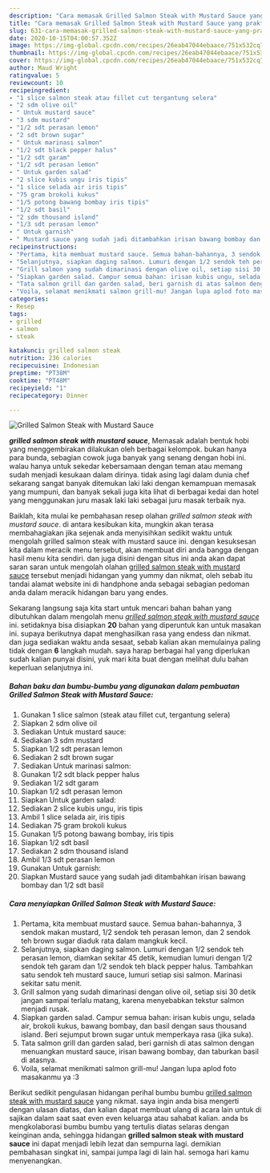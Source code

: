 ```yaml
---
description: "Cara memasak Grilled Salmon Steak with Mustard Sauce yang praktis"
title: "Cara memasak Grilled Salmon Steak with Mustard Sauce yang praktis"
slug: 631-cara-memasak-grilled-salmon-steak-with-mustard-sauce-yang-praktis
date: 2020-10-15T04:00:57.352Z
image: https://img-global.cpcdn.com/recipes/26eab47044ebaace/751x532cq70/grilled-salmon-steak-with-mustard-sauce-foto-resep-utama.jpg
thumbnail: https://img-global.cpcdn.com/recipes/26eab47044ebaace/751x532cq70/grilled-salmon-steak-with-mustard-sauce-foto-resep-utama.jpg
cover: https://img-global.cpcdn.com/recipes/26eab47044ebaace/751x532cq70/grilled-salmon-steak-with-mustard-sauce-foto-resep-utama.jpg
author: Maud Wright
ratingvalue: 5
reviewcount: 10
recipeingredient:
- "1 slice salmon steak atau fillet cut tergantung selera"
- "2 sdm olive oil"
- " Untuk mustard sauce"
- "3 sdm mustard"
- "1/2 sdt perasan lemon"
- "2 sdt brown sugar"
- " Untuk marinasi salmon"
- "1/2 sdt black pepper halus"
- "1/2 sdt garam"
- "1/2 sdt perasan lemon"
- " Untuk garden salad"
- "2 slice kubis ungu iris tipis"
- "1 slice selada air iris tipis"
- "75 gram brokoli kukus"
- "1/5 potong bawang bombay iris tipis"
- "1/2 sdt basil"
- "2 sdm thousand island"
- "1/3 sdt perasan lemon"
- " Untuk garnish"
- " Mustard sauce yang sudah jadi ditambahkan irisan bawang bombay dan 12 sdt basil"
recipeinstructions:
- "Pertama, kita membuat mustard sauce. Semua bahan-bahannya, 3 sendok makan mustard, 1/2 sendok teh perasan lemon, dan 2 sendok teh brown sugar diaduk rata dalam mangkuk kecil."
- "Selanjutnya, siapkan daging salmon. Lumuri dengan 1/2 sendok teh perasan lemon, diamkan sekitar 45 detik, kemudian lumuri dengan 1/2 sendok teh garam dan 1/2 sendok teh black pepper halus. Tambahkan satu sendok teh mustard sauce, lumuri setiap sisi salmon. Marinasi sekitar satu menit."
- "Grill salmon yang sudah dimarinasi dengan olive oil, setiap sisi 30 detik jangan sampai terlalu matang, karena menyebabkan tekstur salmon menjadi rusak."
- "Siapkan garden salad. Campur semua bahan: irisan kubis ungu, selada air, brokoli kukus, bawang bombay, dan basil dengan saus thousand island. Beri sejumput brown sugar untuk memperkaya rasa (jika suka)."
- "Tata salmon grill dan garden salad, beri garnish di atas salmon dengan menuangkan mustard sauce, irisan bawang bombay, dan taburkan basil di atasnya."
- "Voila, selamat menikmati salmon grill-mu! Jangan lupa aplod foto masakanmu ya :3"
categories:
- Resep
tags:
- grilled
- salmon
- steak

katakunci: grilled salmon steak 
nutrition: 236 calories
recipecuisine: Indonesian
preptime: "PT38M"
cooktime: "PT48M"
recipeyield: "1"
recipecategory: Dinner

---
```



![Grilled Salmon Steak with Mustard Sauce](https://img-global.cpcdn.com/recipes/26eab47044ebaace/751x532cq70/grilled-salmon-steak-with-mustard-sauce-foto-resep-utama.jpg)

<b><i>grilled salmon steak with mustard sauce</i></b>, Memasak adalah bentuk hobi yang menggembirakan dilakukan oleh berbagai kelompok. bukan hanya para bunda, sebagian cowok juga banyak yang senang dengan hobi ini. walau hanya untuk sekedar kebersamaan dengan teman atau memang sudah menjadi kesukaan dalam dirinya. tidak asing lagi dalam dunia chef sekarang sangat banyak ditemukan laki laki dengan kemampuan memasak yang mumpuni, dan banyak sekali juga kita lihat di berbagai kedai dan hotel yang menggunakan juru masak laki laki sebagai juru masak terbaik nya.



Baiklah, kita mulai ke pembahasan resep olahan <i>grilled salmon steak with mustard sauce</i>. di antara kesibukan kita, mungkin akan terasa membahagiakan jika sejenak anda menyisihkan sedikit waktu untuk mengolah grilled salmon steak with mustard sauce ini. dengan kesuksesan kita dalam meracik menu tersebut, akan membuat diri anda bangga dengan hasil menu kita sendiri. dan juga disini dengan situs ini anda akan dapat saran saran untuk mengolah olahan <u>grilled salmon steak with mustard sauce</u> tersebut menjadi hidangan yang yummy dan nikmat, oleh sebab itu tandai alamat website ini di handphone anda sebagai sebagian pedoman anda dalam meracik hidangan baru yang endes.


Sekarang langsung saja kita start untuk mencari bahan bahan yang dibutuhkan dalam mengolah menu <u><i>grilled salmon steak with mustard sauce</i></u> ini. setidaknya bisa disiapkan <b>20</b> bahan yang diperuntuk kan untuk masakan ini. supaya berikutnya dapat menghasilkan rasa yang endess dan nikmat. dan juga sediakan waktu anda sesaat, sebab kalian akan memulainya paling tidak dengan <b>6</b> langkah mudah. saya harap berbagai hal yang diperlukan sudah kalian punyai disini, yuk mari kita buat dengan melihat dulu bahan keperluan selanjutnya ini.

<!--inarticleads1-->

##### Bahan baku dan bumbu-bumbu yang digunakan dalam pembuatan Grilled Salmon Steak with Mustard Sauce:

1. Gunakan 1 slice salmon (steak atau fillet cut, tergantung selera)
1. Siapkan 2 sdm olive oil
1. Sediakan  Untuk mustard sauce:
1. Sediakan 3 sdm mustard
1. Siapkan 1/2 sdt perasan lemon
1. Sediakan 2 sdt brown sugar
1. Sediakan  Untuk marinasi salmon:
1. Gunakan 1/2 sdt black pepper halus
1. Sediakan 1/2 sdt garam
1. Siapkan 1/2 sdt perasan lemon
1. Siapkan  Untuk garden salad:
1. Sediakan 2 slice kubis ungu, iris tipis
1. Ambil 1 slice selada air, iris tipis
1. Sediakan 75 gram brokoli kukus
1. Gunakan 1/5 potong bawang bombay, iris tipis
1. Siapkan 1/2 sdt basil
1. Sediakan 2 sdm thousand island
1. Ambil 1/3 sdt perasan lemon
1. Gunakan  Untuk garnish:
1. Siapkan  Mustard sauce yang sudah jadi ditambahkan irisan bawang bombay dan 1/2 sdt basil




<!--inarticleads2-->

##### Cara menyiapkan Grilled Salmon Steak with Mustard Sauce:

1. Pertama, kita membuat mustard sauce. Semua bahan-bahannya, 3 sendok makan mustard, 1/2 sendok teh perasan lemon, dan 2 sendok teh brown sugar diaduk rata dalam mangkuk kecil.
1. Selanjutnya, siapkan daging salmon. Lumuri dengan 1/2 sendok teh perasan lemon, diamkan sekitar 45 detik, kemudian lumuri dengan 1/2 sendok teh garam dan 1/2 sendok teh black pepper halus. Tambahkan satu sendok teh mustard sauce, lumuri setiap sisi salmon. Marinasi sekitar satu menit.
1. Grill salmon yang sudah dimarinasi dengan olive oil, setiap sisi 30 detik jangan sampai terlalu matang, karena menyebabkan tekstur salmon menjadi rusak.
1. Siapkan garden salad. Campur semua bahan: irisan kubis ungu, selada air, brokoli kukus, bawang bombay, dan basil dengan saus thousand island. Beri sejumput brown sugar untuk memperkaya rasa (jika suka).
1. Tata salmon grill dan garden salad, beri garnish di atas salmon dengan menuangkan mustard sauce, irisan bawang bombay, dan taburkan basil di atasnya.
1. Voila, selamat menikmati salmon grill-mu! Jangan lupa aplod foto masakanmu ya :3




Berikut sedikit pengulasan hidangan perihal bumbu bumbu <u>grilled salmon steak with mustard sauce</u> yang nikmat. saya ingin anda bisa mengerti dengan ulasan diatas, dan kalian dapat membuat ulang di acara lain untuk di sajikan dalam saat saat even even keluarga atau sahabat kalian. anda bs mengkolaborasi bumbu bumbu yang tertulis diatas selaras dengan keinginan anda, sehingga hidangan <b>grilled salmon steak with mustard sauce</b> ini dapat menjadi lebih lezat dan sempurna lagi. demikian pembahasan singkat ini, sampai jumpa lagi di lain hal. semoga hari kamu menyenangkan.
